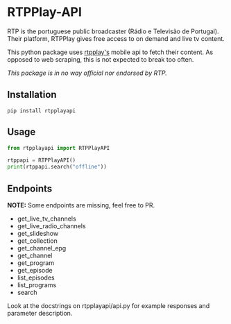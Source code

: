 # RTPPlay-API
RTP is the portuguese public broadcaster (Rádio e Televisão de Portugal). Their platform, RTPPlay gives free access to on demand and live tv content.

This python package uses [rtpplay's](https://www.rtp.pt/play/) mobile api to fetch their content. As opposed to web scraping, this is not expected to break too often.

*This package is in no way official nor endorsed by RTP.*

## Installation
```shell
pip install rtpplayapi
```

## Usage
```python
from rtpplayapi import RTPPlayAPI

rtppapi = RTPPlayAPI()
print(rtppapi.search("offline"))
```

## Endpoints
**NOTE:** Some endpoints are missing, feel free to PR.

- get_live_tv_channels
- get_live_radio_channels
- get_slideshow
- get_collection
- get_channel_epg
- get_channel
- get_program
- get_episode
- list_episodes
- list_programs
- search

Look at the docstrings on rtpplayapi/api.py for example responses and parameter description.
